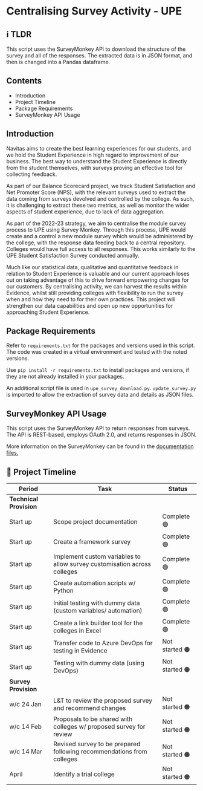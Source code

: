 # Centralising Survey Activity - UPE

## :information_source: TLDR

This script uses the SurveyMonkey API to download the structure of the survey and all of the responses. The extracted data is in JSON format, and then is changed into a Pandas dataframe. 

## Contents

- Introduction
- Project Timeline
- Package Requirements
- SurveyMonkey API Usage

## Introduction

Navitas aims to create the best learning experiences for our students, and we hold the Student Experience in high regard to improvement of our business. The best way to understand the Student Experience is directly from the student themselves, with surveys proving an effective tool for collecting feedback. 

As part of our Balance Scorecard project, we track Student Satisfaction and Net Promoter Score (NPS), with the relevant surveys used to extract the data coming from surveys devolved and controlled by the college. As such, it is challenging to extract these two metrics, as well as monitor the wider aspects of student experience, due to lack of data aggregation. 

As part of the 2022-23 strategy, we aim to centralise the module survey process to UPE using Survey Monkey. Through this process, UPE would create and a control a new module survey which would be administered by the college, with the response data feeding back to a central repository. Colleges would have full access to all responses. This works similarly to the UPE Student Satisfaction Survey conducted annually. 

Much like our statistical data, qualitative and quantitative feedback in relation to Student Experience is valuable and our current approach loses out on taking advantage of this to drive forward empowering changes for our customers. By centralising activity, we can harvest the results within Evidence, whilst still providing colleges with flexibility to run the survey when and how they need to for their own practices. This project will strengthen our data capabilities and open up new opportunities for approaching Student Experience. 
## Package Requirements

Refer to ```requirements.txt``` for the packages and versions used in this script. The code was created in a virtual environment and tested with the noted versions. 

Use ```pip install -r requirements.txt``` to install packages and versions, if they are not already installed in your packages.

An additional script file is used in ```upe_survey_download.py```. ```update_survey.py``` is imported to allow the extraction of survey data and details as JSON files.
## SurveyMonkey API Usage

 This script uses the SurveyMonkey API to return responses from surveys. The API is REST-based, employs OAuth 2.0, and returns responses in JSON. 

 More information on the SurveyMonkey can be found in the [documentation files.](https://developer.surveymonkey.com/api/v3/#SurveyMonkey-Api)

## :calendar: Project Timeline 

| Period | Task | Status |
| --- | --- | --- |
| **Technical Provision**
| Start up | Scope project documentation | Complete :green_circle:
| Start up | Create a framework survey | Complete :green_circle:
| Start up | Implement custom variables to allow survey customisation across colleges | Complete :green_circle:
| Start up | Create automation scripts w/ Python | Complete :green_circle:
| Start up | Initial testing with dummy data (custom variables/ automation) | Complete :green_circle:
| Start up | Create a link builder tool for the colleges in Excel | Complete :green_circle:
| Start up | Transfer code to Azure DevOps for testing in Evidence | Not started :orange_circle:
| Start up | Testing with dummy data (using DevOps) | Not started :orange_circle:
| **Survey Provision**
| w/c 24 Jan | L&T to review the proposed survey and recommend changes | Not started :orange_circle:
| w/c 14 Feb | Proposals to be shared with colleges w/ proposed survey for review | Not started :orange_circle:
| w/c 14 Mar | Revised survey to be prepared following recommendations from colleges | Not started :orange_circle:
| April | Identify a trial college | Not started :orange_circle:

